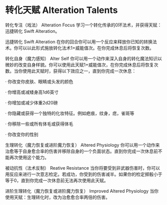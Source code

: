 # 转化天赋 Alteration Talents

转化专注（戏法） Alteration Focus
学习一个转化传承的0环法术，并获得天赋：迅捷转化 Swift Alteration。

迅捷转化 Swift Alteration
在你的回合你可以用一个反应来释放你已知的转换法术。你可以以此形式施放转化法术1+威能值次。在你完成休息后将恢复次数。

转化自身（魔力感知） Alter Self
你可以用一个动作来深入自身的转化魔法知识以微妙的改变自身样貌。你可以使用此天赋1+威能值次，在你完成休息后将恢复次数。当你使用此天赋时，获得以下效应之一，直到你完成一次休息：

· 你改变你皮肤、眼睛或头发的颜色

· 你增高或减矮身高1d6英寸

· 你增加或减少体重2d20磅

· 你隐藏或获得一个独特的化妆特征。例如疤痕，纹身，痣，雀斑等

· 你移除一些或所有体毛或获得体毛

· 你改变你的性别

生理转化（魔力恢复或进阶魔力恢复） Altered Physiology
你可以用一个动作来治愈等于自身愈合率的伤害并移除自身的一个负面状态。直到你完成一次休息前不能再次使用这个能力。

被动抗性（法术反制） Reative Resistance
当你将要受到非武器伤害时，你可以用反应来进行一次意志检定。若成功，你受到的伤害减半。如果你的检定掷骰小于等于0，直到你完成一次休息前无法再次使用此天赋。

进阶生理转化（魔力恢复或进阶魔力恢复） Improved Altered Physiology
当你使用天赋：生理转化时，改为治愈愈合率两倍的伤害。

 
